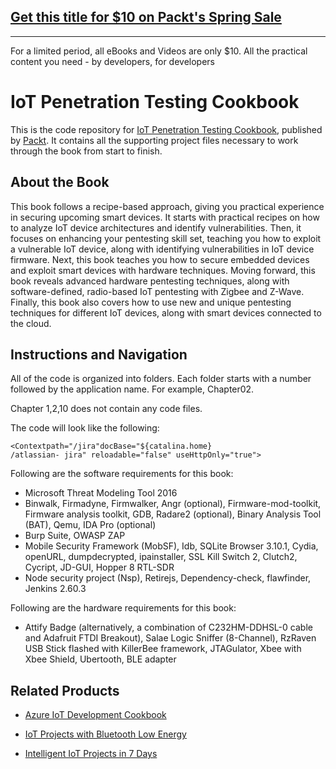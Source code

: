 ## [Get this title for $10 on Packt's Spring Sale](https://www.packt.com/B07035?utm_source=github&utm_medium=packt-github-repo&utm_campaign=spring_10_dollar_2022)
-----
For a limited period, all eBooks and Videos are only $10. All the practical content you need \- by developers, for developers

# IoT Penetration Testing Cookbook
This is the code repository for [IoT Penetration Testing Cookbook](https://www.packtpub.com/networking-and-servers/iot-penetration-testing-cookbook?utm_source=github&utm_medium=repository&utm_campaign=9781787280571), published by [Packt](https://www.packtpub.com/?utm_source=github). It contains all the supporting project files necessary to work through the book from start to finish.
## About the Book
This book follows a recipe-based approach, giving you practical experience in securing upcoming smart devices. It starts with practical recipes on how to analyze IoT device architectures and identify vulnerabilities. Then, it focuses on enhancing your pentesting skill set, teaching you how to exploit a vulnerable IoT device, along with identifying vulnerabilities in IoT device firmware. Next, this book teaches you how to secure embedded devices and exploit smart devices with hardware techniques. Moving forward, this book reveals advanced hardware pentesting techniques, along with software-defined, radio-based IoT pentesting with Zigbee and Z-Wave. Finally, this book also covers how to use new and unique pentesting techniques for different IoT devices, along with smart devices connected to the cloud.
## Instructions and Navigation
All of the code is organized into folders. Each folder starts with a number followed by the application name. For example, Chapter02.

Chapter 1,2,10 does not contain any code files.

The code will look like the following:
```
<Contextpath="/jira"docBase="${catalina.home}
/atlassian- jira" reloadable="false" useHttpOnly="true">
```

Following are the software requirements for this book:
* Microsoft Threat Modeling Tool 2016
* Binwalk, Firmadyne, Firmwalker, Angr (optional), Firmware-mod-toolkit, Firmware analysis toolkit, GDB, Radare2 (optional), Binary Analysis Tool (BAT), Qemu, IDA Pro (optional)
* Burp Suite, OWASP ZAP
* Mobile Security Framework (MobSF), Idb, SQLite Browser 
3.10.1, Cydia, openURL, dumpdecrypted, ipainstaller, SSL Kill Switch
2, Clutch2, Cycript, JD-GUI, Hopper
8 RTL-SDR
* Node security project (Nsp), Retirejs, Dependency-check, flawfinder, Jenkins
2.60.3

Following are the hardware requirements for this book:
* Attify Badge (alternatively, a combination of C232HM-DDHSL-0 cable and Adafruit FTDI Breakout), Salae Logic Sniffer (8-Channel), RzRaven USB Stick flashed with KillerBee framework, JTAGulator, Xbee with Xbee Shield, Ubertooth, BLE adapter

## Related Products
* [Azure IoT Development Cookbook](https://www.packtpub.com/virtualization-and-cloud/azure-iot-development-cookbook?utm_source=github&utm_medium=repository&utm_campaign=9781787283008)

* [IoT Projects with Bluetooth Low Energy](https://www.packtpub.com/hardware-and-creative/iot-projects-bluetooth-low-energy?utm_source=github&utm_medium=repository&utm_campaign=9781788399449)

* [Intelligent IoT Projects in 7 Days](https://www.packtpub.com/hardware-and-creative/intelligent-iot-projects-7-days?utm_source=github&utm_medium=repository&utm_campaign=9781787286429)

